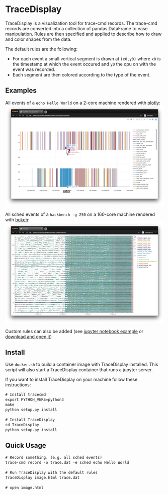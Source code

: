 # TraceDisplay

TraceDisplay is a visualization tool for trace-cmd records.
The trace-cmd records are converted into a collection of pandas DataFrame to ease manipulation.
Rules are then specified and applied to describe how to draw and color shapes from the data.

The default rules are the following:
* For each event a small vertical segment is drawn at `(x0,y0)` where `x0` is the timestamp at which the event occured and `y0` the cpu on with the event was recorded.
* Each segment are then colored according to the type of the event.

## Examples

All events of a `echo Hello World` on a 2-core machine rendered with [plotly](https://github.com/plotly/plotly.py):
![small-full-trace.png](./docs/small-full-trace.png)

All sched events of a `hackbench -g 250` on a 160-core machine rendered with [bokeh](https://github.com/bokeh/bokeh):
![large-sched-trace.png](./docs/large-sched-trace.png)

Custom rules can also be added (see [jupyter notebook example](./tests/jupyter/TestInteractiveTraceDisplay.ipynb) or [download and open it](./docs/small-sched-trace.notebook.html))

## Install

Use `docker.sh` to build a container image with TraceDisplay installed.
This script will also start a TraceDisplay container that runs a jupyter server.

If you want to install TraceDisplay on your machine follow these instructions:

```
# Install tracecmd
export PYTHON_VERS=python3
make
python setup.py install

# Install TraceDisplay
cd TraceDisplay
python setup.py install
```

## Quick Usage

```
# Record something. (e.g. all sched events)
trace-cmd record -o trace.dat -e sched echo Hello World

# Run TraceDisplay with the default rules
TraceDisplay image.html trace.dat

# open image.html
```
